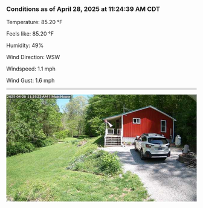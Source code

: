 ### Conditions as of April 28, 2025 at 11:24:39 AM CDT 

Temperature: 85.20 &deg;F

Feels like: 85.20 &deg;F

Humidity: 49%

Wind Direction: WSW

Windspeed: 1.1 mph

Wind Gust: 1.6 mph

---

<img src="./images/latest.jpeg"/>

